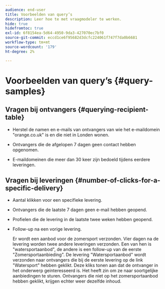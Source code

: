 ```yaml
---
audience: end-user
title: Voorbeelden van query’s
description: Leer hoe te met vraagmodeler te werken.
hide: true
hidefromtoc: true
exl-id: 6f8154ea-5d64-4950-9da3-427070ec7bf0
source-git-commit: eccd1ce6f95682d3dcfc224061f747f7da0b6681
workflow-type: tm+mt
source-wordcount: '179'
ht-degree: 2%

---
```



# Voorbeelden van query’s {#query-samples}

## Vragen bij ontvangers {#querying-recipient-table}

* Herstel de namen en e-mails van ontvangers van wie het e-maildomein &quot;orange.co.uk&quot; is en die niet in Londen wonen.

* Ontvangers die de afgelopen 7 dagen geen contact hebben opgenomen.

* E-maildomeinen die meer dan 30 keer zijn bedoeld tijdens eerdere leveringen.

## Vragen bij leveringen {#number-of-clicks-for-a-specific-delivery}

* Aantal klikken voor een specifieke levering.

* Ontvangers die de laatste 7 dagen geen e-mail hebben geopend.

* Profielen die de levering in de laatste twee weken hebben geopend.

* Follow-up na een vorige levering.

  Er wordt een aanbod voor de zomersport verzonden. Vier dagen na de levering worden twee andere leveringen verzonden. Een van hen is &quot;watersportaanbod&quot;, de andere is een follow-up van de eerste &quot;Zomersportaanbieding&quot;. De levering &quot;Watersportaanbod&quot; wordt verzonden naar ontvangers die bij de eerste levering op de link &quot;Watersport&quot; hebben geklikt. Deze kliks tonen aan dat de ontvanger in het onderwerp geinteresseerd is. Het heeft zin om ze naar soortgelijke aanbiedingen te sturen. Ontvangers die niet op het zomersportaanbod hebben geklikt, krijgen echter weer dezelfde inhoud.
